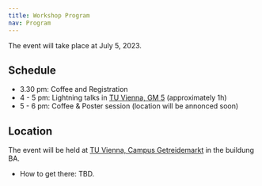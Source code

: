 ```yaml
---
title: Workshop Program
nav: Program
---
```


The event will take place at July 5, 2023.

## Schedule

- 3.30 pm: Coffee and Registration
- 4 - 5 pm: Lightning talks in [TU Vienna, GM 5](https://www.tuwien.at/tu-wien/organisation/zentrale-bereiche/gebaeude-und-technik/veranstaltungsservice-und-lehrraumsupport/raumdatenbank/hoersaele/gm-5-praktikum-hoersaal) (approximately 1h)
- 5 - 6 pm: Coffee & Poster session (location will be annonced soon)

## Location

The event will be held at [TU Vienna, Campus Getreidemarkt](https://www.tuwien.at/tu-wien/campus/tu-univercity/standorte/getreidemarkt) in the buildung BA. 

- How to get there: TBD.